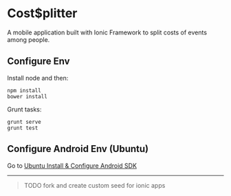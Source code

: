 Cost$plitter
==========================

A mobile application built with Ionic Framework to split costs of events among people.

## Configure Env

Install node and then:

```
npm install
bower install
```

Grunt tasks:

```
grunt serve
grunt test
```

## Configure Android Env (Ubuntu)
Go to [Ubuntu Install & Configure Android SDK](https://github.com/aaccurso/CostSplitter/wiki/Ubuntu-Install-&-Configure-Android-SDK)

***

> TODO fork and create custom seed for ionic apps
